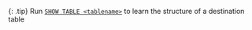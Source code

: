 {: .tip}
Run [`SHOW TABLE <tablename>`](/docs/sql-guide/statements/statement-tables-show) to learn the structure of a destination table
